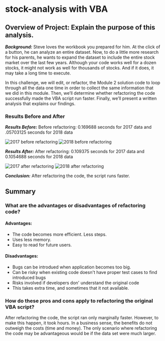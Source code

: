 # **stock-analysis with VBA**

## Overview of Project: Explain the purpose of this analysis.
**_Background:_** Steve loves the workbook you prepared for him. At the click of a button, he can analyze an entire dataset. Now, to do a little more research for his parents, he wants to expand the dataset to include the entire stock market over the last few years. Although your code works well for a dozen stocks, it might not work as well for thousands of stocks. And if it does, it may take a long time to execute.

In this challenge, we will edit, or refactor, the Module 2 solution code to loop through all the data one time in order to collect the same information that we did in this module. Then, we’ll determine whether refactoring the code successfully made the VBA script run faster. Finally, we’ll present a written analysis that explains our findings.

### **Results Before and After**
**_Results Before:_** Before refactoring: 0.169688 seconds for 2017 data and .05703125 seconds for 2018 data

![2017 before refactoring](https://i.imgur.com/4UFxydv.png)
![2018 before refactoring](https://i.imgur.com/WkkzH9U.png)


**_Results After:_** After refactoring: 0.109375 seconds for 2017 data and 0.1054688 seconds for 2018 data

![2017 after refactoring](https://i.imgur.com/BnLcbR0.png)
![2018 after refactoring](https://i.imgur.com/irtzbNO.png)

**_Conclusion:_** After refactoring the code, the script runs faster.

## Summary

### What are the advantages or disadvantages of refactoring code?   

#### Advantages:
- The code becomes more efficient. Less steps.
- Uses less memory.
- Easy to read for future users.

####  Disadvantages:
- Bugs can be introdued when application becomes too big.
- Can be risky when existing code doesn't have proper test cases to find introduced bugs
- Risks involved if developers don' understand the original code
- This takes extra time, and sometimes that it not available.

### How do these pros and cons apply to refactoring the original VBA script?

After refactoring the code, the script ran only marginally faster. However, to make this happen, it took hours. In a business sense, the benefits do not outweigh the costs (time and money). The only scenario where refactoring the code may be advantageous would be if the data set were much larger.
